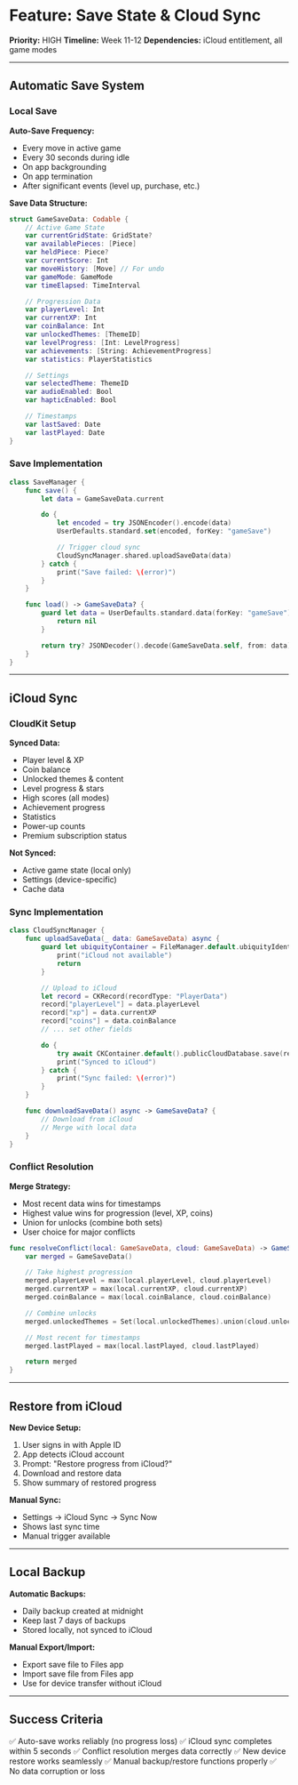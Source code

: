 # Feature: Save State & Cloud Sync

**Priority:** HIGH
**Timeline:** Week 11-12
**Dependencies:** iCloud entitlement, all game modes

---

## Automatic Save System

### Local Save

**Auto-Save Frequency:**
- Every move in active game
- Every 30 seconds during idle
- On app backgrounding
- On app termination
- After significant events (level up, purchase, etc.)

**Save Data Structure:**

```swift
struct GameSaveData: Codable {
    // Active Game State
    var currentGridState: GridState?
    var availablePieces: [Piece]
    var heldPiece: Piece?
    var currentScore: Int
    var moveHistory: [Move] // For undo
    var gameMode: GameMode
    var timeElapsed: TimeInterval

    // Progression Data
    var playerLevel: Int
    var currentXP: Int
    var coinBalance: Int
    var unlockedThemes: [ThemeID]
    var levelProgress: [Int: LevelProgress]
    var achievements: [String: AchievementProgress]
    var statistics: PlayerStatistics

    // Settings
    var selectedTheme: ThemeID
    var audioEnabled: Bool
    var hapticEnabled: Bool

    // Timestamps
    var lastSaved: Date
    var lastPlayed: Date
}
```

### Save Implementation

```swift
class SaveManager {
    func save() {
        let data = GameSaveData.current

        do {
            let encoded = try JSONEncoder().encode(data)
            UserDefaults.standard.set(encoded, forKey: "gameSave")

            // Trigger cloud sync
            CloudSyncManager.shared.uploadSaveData(data)
        } catch {
            print("Save failed: \(error)")
        }
    }

    func load() -> GameSaveData? {
        guard let data = UserDefaults.standard.data(forKey: "gameSave") else {
            return nil
        }

        return try? JSONDecoder().decode(GameSaveData.self, from: data)
    }
}
```

---

## iCloud Sync

### CloudKit Setup

**Synced Data:**
- Player level & XP
- Coin balance
- Unlocked themes & content
- Level progress & stars
- High scores (all modes)
- Achievement progress
- Statistics
- Power-up counts
- Premium subscription status

**Not Synced:**
- Active game state (local only)
- Settings (device-specific)
- Cache data

### Sync Implementation

```swift
class CloudSyncManager {
    func uploadSaveData(_ data: GameSaveData) async {
        guard let ubiquityContainer = FileManager.default.ubiquityIdentityToken else {
            print("iCloud not available")
            return
        }

        // Upload to iCloud
        let record = CKRecord(recordType: "PlayerData")
        record["playerLevel"] = data.playerLevel
        record["xp"] = data.currentXP
        record["coins"] = data.coinBalance
        // ... set other fields

        do {
            try await CKContainer.default().publicCloudDatabase.save(record)
            print("Synced to iCloud")
        } catch {
            print("Sync failed: \(error)")
        }
    }

    func downloadSaveData() async -> GameSaveData? {
        // Download from iCloud
        // Merge with local data
    }
}
```

### Conflict Resolution

**Merge Strategy:**
- Most recent data wins for timestamps
- Highest value wins for progression (level, XP, coins)
- Union for unlocks (combine both sets)
- User choice for major conflicts

```swift
func resolveConflict(local: GameSaveData, cloud: GameSaveData) -> GameSaveData {
    var merged = GameSaveData()

    // Take highest progression
    merged.playerLevel = max(local.playerLevel, cloud.playerLevel)
    merged.currentXP = max(local.currentXP, cloud.currentXP)
    merged.coinBalance = max(local.coinBalance, cloud.coinBalance)

    // Combine unlocks
    merged.unlockedThemes = Set(local.unlockedThemes).union(cloud.unlockedThemes).sorted()

    // Most recent for timestamps
    merged.lastPlayed = max(local.lastPlayed, cloud.lastPlayed)

    return merged
}
```

---

## Restore from iCloud

**New Device Setup:**
1. User signs in with Apple ID
2. App detects iCloud account
3. Prompt: "Restore progress from iCloud?"
4. Download and restore data
5. Show summary of restored progress

**Manual Sync:**
- Settings → iCloud Sync → Sync Now
- Shows last sync time
- Manual trigger available

---

## Local Backup

**Automatic Backups:**
- Daily backup created at midnight
- Keep last 7 days of backups
- Stored locally, not synced to iCloud

**Manual Export/Import:**
- Export save file to Files app
- Import save file from Files app
- Use for device transfer without iCloud

---

## Success Criteria

✅ Auto-save works reliably (no progress loss)
✅ iCloud sync completes within 5 seconds
✅ Conflict resolution merges data correctly
✅ New device restore works seamlessly
✅ Manual backup/restore functions properly
✅ No data corruption or loss
